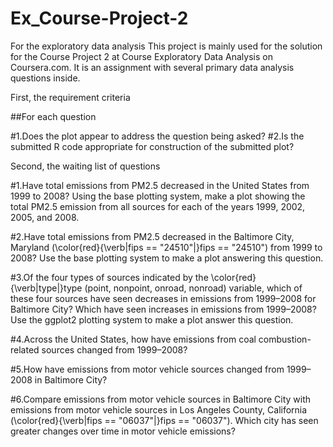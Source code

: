# Ex_Course-Project-2
For the exploratory data analysis
This project is mainly used for the solution for the Course Project 2 at Course Exploratory Data Analysis on Coursera.com. It is an assignment with several primary data analysis questions inside. 

First, the requirement criteria

##For each question

#1.Does the plot appear to address the question being asked?
#2.Is the submitted R code appropriate for construction of the submitted plot?

Second, the waiting list of questions

#1.Have total emissions from PM2.5 decreased in the United States from 1999 to 2008? Using the base plotting system, make a plot showing the total PM2.5 emission from all sources for each of the years 1999, 2002, 2005, and 2008.

#2.Have total emissions from PM2.5 decreased in the Baltimore City, Maryland (\color{red}{\verb|fips == "24510"|}fips == "24510") from 1999 to 2008? Use the base plotting system to make a plot answering this question.

#3.Of the four types of sources indicated by the \color{red}{\verb|type|}type (point, nonpoint, onroad, nonroad) variable, which of these four sources have seen decreases in emissions from 1999–2008 for Baltimore City? Which have seen increases in emissions from 1999–2008? Use the ggplot2 plotting system to make a plot answer this question.

#4.Across the United States, how have emissions from coal combustion-related sources changed from 1999–2008?

#5.How have emissions from motor vehicle sources changed from 1999–2008 in Baltimore City?

#6.Compare emissions from motor vehicle sources in Baltimore City with emissions from motor vehicle sources in Los Angeles County, California (\color{red}{\verb|fips == "06037"|}fips == "06037"). Which city has seen greater changes over time in motor vehicle emissions?